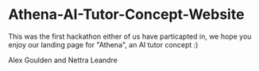 # Athena-AI-Tutor-Concept-Website
This was the first hackathon either of us have particapted in, we hope you enjoy our landing page for "Athena", an AI tutor concept :)

Alex Goulden and Nettra Leandre
